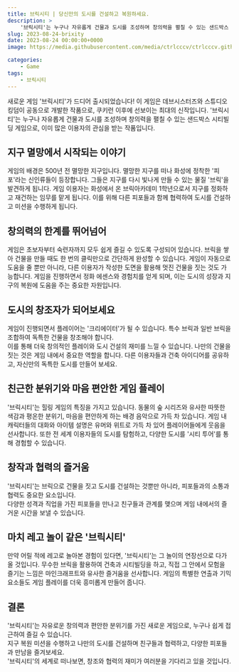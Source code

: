 ```yaml
---
title: 브릭시티 | 당신만의 도시를 건설하고 복원하세요.
description: >  
    '브릭시티'는 누구나 자유롭게 건물과 도시를 조성하며 창의력을 펼칠 수 있는 샌드박스 시티빌딩 게임으로, 이미 많은 이용자의 관심을 받는 작품입니다.
slug: 2023-08-24-brixity
date: 2023-08-24 00:00:00+0000
image: https://media.githubusercontent.com/media/ctrlcccv/ctrlcccv.github.io/master/assets/img/post/brixity2.webp

categories:
    - Game
tags:
    - 브릭시티
---
```

새로운 게임 '브릭시티'가 드디어 출시되었습니다! 이 게임은 데브시스터즈와 스튜디오 킹덤이 공동으로 개발한 작품으로, 쿠키런 이후에 선보이는 최대의 신작입니다. '브릭시티'는 누구나 자유롭게 건물과 도시를 조성하며 창의력을 펼칠 수 있는 샌드박스 시티빌딩 게임으로, 이미 많은 이용자의 관심을 받는 작품입니다.

## 지구 멸망에서 시작되는 이야기
게임의 배경은 500년 전 멸망한 지구입니다. 멸망한 지구를 떠나 화성에 정착한 '피포'라는 신인류들이 등장합니다. 그들은 지구를 다시 빛나게 만들 수 있는 물질 '브릭'을 발견하게 됩니다. 게임 이용자는 화성에서 온 브릭아카데미 1학년으로서 지구를 정화하고 재건하는 임무를 맡게 됩니다. 이를 위해 다른 피포들과 함께 협력하여 도시를 건설하고 미션을 수행하게 됩니다.

## 창의력의 한계를 뛰어넘어
게임은 초보자부터 숙련자까지 모두 쉽게 즐길 수 있도록 구성되어 있습니다. 브릭을 쌓아 건물을 만들 때도 한 번의 클릭만으로 간단하게 완성할 수 있습니다. 게임이 자동으로 도움을 줄 뿐만 아니라, 다른 이용자가 작성한 도면을 활용해 멋진 건물을 짓는 것도 가능합니다. 게임을 진행하면서 정화 에센스와 경험치를 얻게 되며, 이는 도시의 성장과 지구의 복원에 도움을 주는 중요한 자원입니다.

## 도시의 창조자가 되어보세요
게임이 진행되면서 플레이어는 '크리에이터'가 될 수 있습니다. 특수 브릭과 일반 브릭을 조합하여 독특한 건물을 창조해야 합니다.   
이를 통해 더욱 창의적인 플레이와 도시 건설의 재미를 느낄 수 있습니다. 나만의 건물을 짓는 것은 게임 내에서 중요한 역할을 합니다. 다른 이용자들과 건축 아이디어를 공유하고, 자신만의 독특한 도시를 만들어 보세요.

## 친근한 분위기와 마음 편안한 게임 플레이
'브릭시티'는 힐링 게임의 특징을 가지고 있습니다. 동물의 숲 시리즈와 유사한 따뜻한 색감과 평온한 분위기, 마음을 편안하게 하는 배경 음악으로 가득 차 있습니다. 게임 내 캐릭터들의 대화와 아이템 설명은 유머와 위트로 가득 차 있어 플레이어들에게 웃음을 선사합니다. 또한 전 세계 이용자들의 도시를 탐험하고, 다양한 도시를 '시티 투어'를 통해 경험할 수 있습니다.


<ins class="adsbygoogle"
     style="display:block; text-align:center;"
     data-ad-layout="in-article"
     data-ad-format="fluid"
     data-ad-client="ca-pub-8535540836842352"
     data-ad-slot="2974559225"></ins>
<script>
     (adsbygoogle = window.adsbygoogle || []).push({});
</script>

## 창작과 협력의 즐거움
'브릭시티'는 브릭으로 건물을 짓고 도시를 건설하는 것뿐만 아니라, 피포들과의 소통과 협력도 중요한 요소입니다.   
다양한 성격과 직업을 가진 피포들을 만나고 친구들과 관계를 맺으며 게임 내에서의 즐거운 시간을 보낼 수 있습니다.

## 마치 레고 놀이 같은 '브릭시티'
만약 어릴 적에 레고로 놀아본 경험이 있다면, '브릭시티'는 그 놀이의 연장선으로 다가올 것입니다. 무수한 브릭을 활용하여 건축과 시티빌딩을 하고, 직접 그 안에서 모험을 즐기는 느낌은 마인크래프트와 유사한 즐거움을 선사합니다. 게임의 특별한 연출과 기믹 요소들도 게임 플레이를 더욱 흥미롭게 만들어 줍니다.

## 결론
'브릭시티'는 자유로운 창의력과 편안한 분위기를 가진 새로운 게임으로, 누구나 쉽게 접근하여 즐길 수 있습니다.  
지구 복원 미션을 수행하고 나만의 도시를 건설하며 친구들과 협력하고, 다양한 피포들과 만남을 즐겨보세요.   
'브릭시티'의 세계로 떠나보면, 창조와 협력의 재미가 여러분을 기다리고 있을 것입니다.
